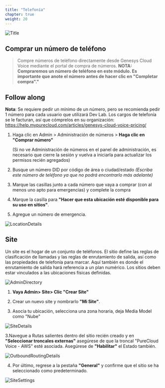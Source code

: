 ```yaml
---
title: "Telefonía"
chapter: true
weight: 20
---
```

![Title](/images/Telephony2New-768x300.jpg)

## Comprar un número de teléfono

>Compre números de teléfono directamente desde Genesys Cloud Voice mediante el portal de compra de números. **NOTA: Compraremos un número de teléfono en este módulo. Es importante que anote el número antes de hacer clic en "Completar compra"."**

## Follow along

**Nota**: Se requiere pedir un mínimo de un número, pero se recomienda pedir 1 número para cada usuario que utilizará Dev Lab. Los cargos de telefonía se le facturan, así que cómprelos en su organización: https://help.mypurecloud.com/articles/genesys-cloud-voice-pricing/

1. Haga clic en Admin > Administración de números > **Haga clic en "Comprar número"** <br>

	(Si no ve Administración de números en el panel de administración, es necesario que cierre la sesión y vuelva a iniciarla para actualizar los permisos recién agregados)
	
2.	Busque un número DID por código de área o ciudad/estado _(Escriba este número de teléfono ya que no podrá encontrarlo más adelante)_

3. Marque las casillas junto a cada número que vaya a comprar (con al menos uno apto para emergencias) y complete la compra

6. Marque la casilla para **"Hacer que esta ubicación esté disponible para su uso en sitios"**.

7. Agregue un número de emergencia.


![LocationDetails](/images/LocationsPopup.jpg)

## Site


Un site es el hogar de un conjunto de teléfonos. El sitio define las reglas de clasificación de llamadas y las reglas de enrutamiento de salida, así como las propiedades de telefonía para marcar. Aquí también es donde el enrutamiento de salida hará referencia a un plan numérico. Los sitios deben estar vinculados a las ubicaciones físicas definidas.

![AdminDirectory](/images/Site.jpg)

1. **Vaya Admin> Site> Clic "Crear Site"**

2.  Crear un nuevo site y nombrarlo **"Mi Site"**. 

3. Asocia tu ubicación, selecciona una zona horaria, deja Media Model como "Nube"

![SiteDetails](/images/SiteSetup.jpg)

3.Navegue a Rutas salientes dentro del sitio recién creado y en **"Seleccionar troncales externas"** asegúrese de que la troncal "PureCloud Voice - AWS" esté asociada. Asegúrese de **"Habilitar"** el Estado también.

![OutboundRoutingDetails](/images/OutboundRoute.jpg)

4. Por último, regrese a la pestaña **"General"** y confirme que el sitio se ha seleccionado como predeterminado.


![SiteSettings](/images/DefaultSite.jpg)
